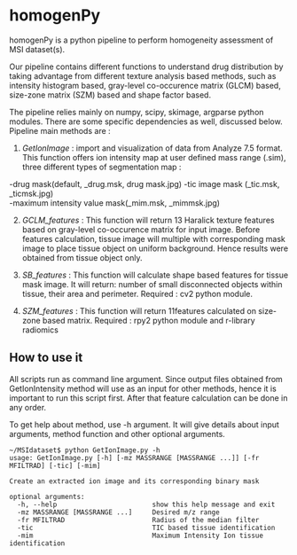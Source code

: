 # homogenPy

homogenPy is a python pipeline to perform homogeneity assessment of MSI dataset(s). 

Our pipeline contains different functions to understand drug distribution by taking advantage from different texture analysis based methods, such as intensity histogram based, gray-level co-occurence matrix (GLCM) based, size-zone matrix (SZM) based and shape factor based. 

The pipeline relies mainly on numpy, scipy, skimage, argparse python modules. There are some specific dependencies as well, discussed below. Pipeline main methods are : 

1) _GetIonImage_ : import and visualization of data from Analyze 7.5 format. This function offers ion intensity map at user defined mass range (.sim),  three different types of segmentation map :

-drug mask(default, _drug.msk, drug mask.jpg) 
-tic image mask (_tic.msk, _ticmsk.jpg)  
-maximum intensity value mask(_mim.msk, _mimmsk.jpg)
 	 
2) _GCLM_features_ : This function will return 13 Haralick texture features based on gray-level co-occurence matrix for input image. Before features calculation, tissue image will multiple with corresponding mask image to place tissue object on uniform background. Hence results were obtained from tissue object only.

3) _SB_features_ : This function will calculate shape based features for tissue mask image. It will return: number of small disconnected objects within tissue, their area and perimeter. Required : cv2 python module.

4) _SZM_features_ : This function will return 11features calculated on size-zone based matrix. Required : rpy2 python module and r-library radiomics

## How to use it 

All scripts run as command line argument. Since output files obtained from GetIonIntensity method will use as an input for other methods, hence it is important to run this script first. After that feature calculation can be done in any order. 

To get help about method, use -h argument. It will give details about input arguments, method function and other optional arguments. 
``` 
~/MSIdataset$ python GetIonImage.py -h 
usage: GetIonImage.py [-h] [-mz MASSRANGE [MASSRANGE ...]] [-fr MFILTRAD] [-tic] [-mim] 

Create an extracted ion image and its corresponding binary mask 

optional arguments: 
  -h, --help                        show this help message and exit 
  -mz MASSRANGE [MASSRANGE ...]     Desired m/z range 
  -fr MFILTRAD                      Radius of the median filter 
  -tic                              TIC based tissue identification 
  -mim                              Maximum Intensity Ion tissue identification 
```
